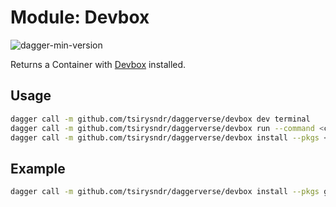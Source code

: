 # Module: Devbox

![dagger-min-version](https://img.shields.io/badge/dagger%20version-v0.10.0-blue?color=3D66FF)

Returns a Container with [Devbox](https://www.jetpack.io/devbox) installed.

## Usage

```sh
dagger call -m github.com/tsirysndr/daggerverse/devbox dev terminal
dagger call -m github.com/tsirysndr/daggerverse/devbox run --command <command> --src <source> terminal
dagger call -m github.com/tsirysndr/daggerverse/devbox install --pkgs <packages> terminal
```

## Example

```sh
dagger call -m github.com/tsirysndr/daggerverse/devbox install --pkgs git,curl terminal
```
